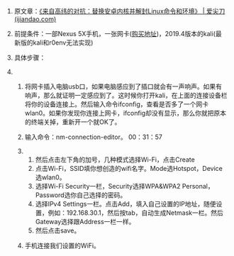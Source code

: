 1. 原文章：[《来自高纬的对抗：替换安卓内核并解封Linux命令和环境》 | 爱尖刀 (ijiandao.com)](https://www.ijiandao.com/2b/baijia/377492.html)

2. 前提条件：一部Nexus 5X手机，一张网卡([购买地址](https://item.taobao.com/item.htm?spm=a1z09.2.0.0.3b7c2e8dUj6Zit&id=588248424965&_u=u3anqtifcf6))，2019.4版本的kali(最新版的kali和r0env无法实现)

3. 具体步骤：

4. 1. 将网卡插入电脑usb口，如果电脑感应到了插口就会有一声响声。如果有响声，那么就证明一定感应到了。这时候你打开kali，在上面的连接设备栏将你的设备连接上。然后输入命令ifconfig，查看是否多了一个网卡wlan0。如果你发现你连接上网卡，ifconfig却没有显示，那么你就把原本的终端关掉，重新开一个就OK了。

   2. 输入命令：nm-connection-editor。         00：31：57

   3. 1. 然后点击左下角的加号，几种模式选择Wi-Fi，点击Create
      2. 点击Wi-Fi，SSID填你想创造的wifi名字。Mode选Hotspot，Device选wlan0。
      3. 选择Wi-Fi Security一栏，Security选择WPA&WPA2 Personal，Password选你自己选择的密码。
      4. 选择IPv4 Settings一栏。点击Add，填入自己设置的IP地址，随便设置，例如：192.168.30.1，然后按tab，自动生成Netmask一栏。然后Gateway选择跟Address一栏一样。
      5. 然后点击save。

   4. 手机连接我们设置的WiFi。